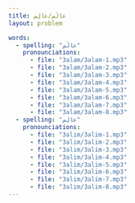 ```yaml
---
title: عالَم/عالِم
layout: problem

words:
  - spelling: "عالَم"
    pronounciations:
      - file: "3alam/3alam-1.mp3"
      - file: "3alam/3alam-2.mp3"
      - file: "3alam/3alam-3.mp3"
      - file: "3alam/3alam-4.mp3"
      - file: "3alam/3alam-5.mp3"
      - file: "3alam/3alam-6.mp3"
      - file: "3alam/3alam-7.mp3"
      - file: "3alam/3alam-8.mp3"
  - spelling: "عالِم"
    pronounciations:
      - file: "3alim/3alim-1.mp3"
      - file: "3alim/3alim-2.mp3"
      - file: "3alim/3alim-3.mp3"
      - file: "3alim/3alim-4.mp3"
      - file: "3alim/3alim-5.mp3"
      - file: "3alim/3alim-6.mp3"
      - file: "3alim/3alim-7.mp3"
      - file: "3alim/3alim-8.mp3"
---
```

